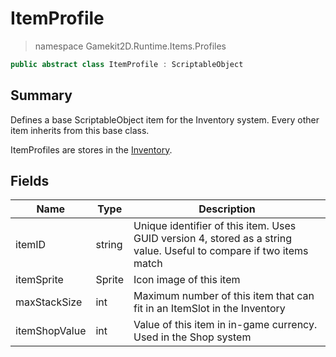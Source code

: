 # ItemProfile
> namespace Gamekit2D.Runtime.Items.Profiles
```csharp
public abstract class ItemProfile : ScriptableObject
```

## Summary
Defines a base ScriptableObject item for the Inventory system. Every other item inherits from this base class.

ItemProfiles are stores in the [Inventory](./../Inventory.md).

## Fields
| Name | Type | Description |
|------|------|-------------|
| itemID | string | Unique identifier of this item. Uses GUID version 4, stored as a string value. Useful to compare if two items match |
| itemSprite | Sprite | Icon image of this item |
| maxStackSize | int | Maximum number of this item that can fit in an ItemSlot in the Inventory |
| itemShopValue | int | Value of this item in in-game currency. Used in the Shop system |